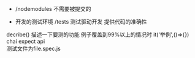 - /nodemodules
不需要被提交的

- 开发的测试环境
/tests
测试驱动开发 提供代码的准确性

decribe()  描述一下要测的功能
例子覆盖到99%以上的情况时
it('举例',()=>{})
chai  expect api   
测试文件为file.spec.js